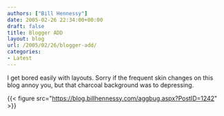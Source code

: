 ```yaml
---
authors: ["Bill Hennessy"]
date: 2005-02-26 22:34:00+00:00
draft: false
title: Blogger ADD
layout: blog
url: /2005/02/26/blogger-add/
categories:
- Latest
---
```


I get bored easily with layouts. Sorry if the frequent skin changes on this blog annoy you, but that charcoal background was to depressing.

{{< figure src="https://blog.billhennessy.com/aggbug.aspx?PostID=1242" >}}

